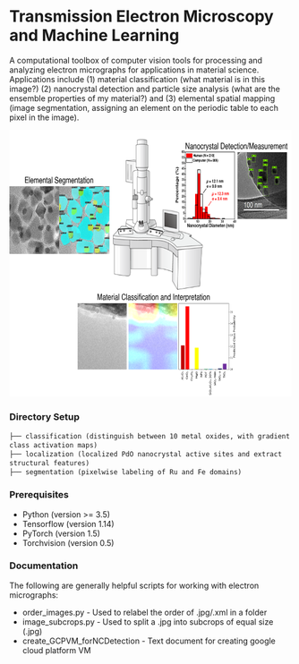 # Transmission Electron Microscopy and Machine Learning

A computational toolbox of computer vision tools for processing and analyzing electron micrographs for applications in material science. Applications include (1) material classification (what material is in this image?) (2) nanocrystal detection and particle size analysis (what are the ensemble properties of my material?) and (3) elemental spatial mapping (image segmentation, assigning an element on the periodic table to each pixel in the image).

<p align="center">
  <img width="680" height="477" src="summary_picture.png">
</p>

### Directory Setup

```
├── classification (distinguish between 10 metal oxides, with gradient class activation maps)
├── localization (localized PdO nanocrystal active sites and extract structural features)
├── segmentation (pixelwise labeling of Ru and Fe domains)
```

### Prerequisites

* Python (version >= 3.5)
* Tensorflow (version 1.14)
* PyTorch (version 1.5)
* Torchvision (version 0.5)

### Documentation
The following are generally helpful scripts for working with electron micrographs:
* order_images.py - Used to relabel the order of .jpg/.xml in a folder
* image_subcrops.py - Used to split a .jpg into subcrops of equal size (.jpg)
* create_GCPVM_forNCDetection - Text document for creating google cloud platform VM

